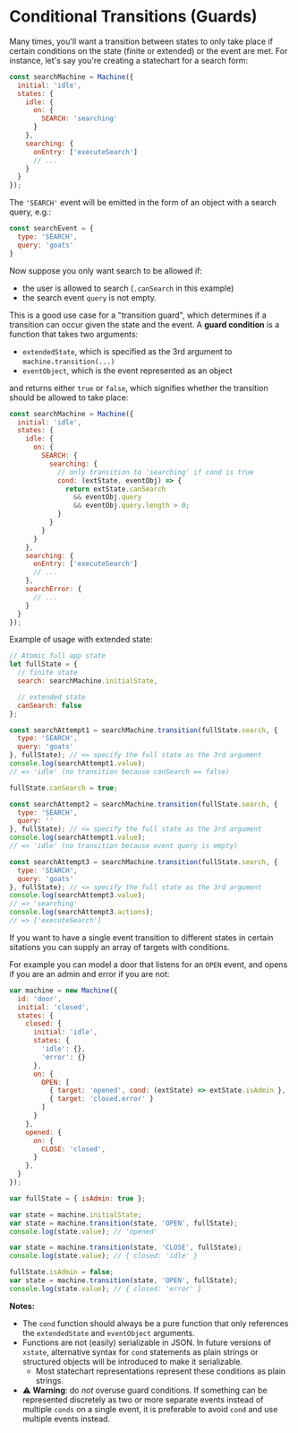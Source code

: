 # Conditional Transitions (Guards)

Many times, you'll want a transition between states to only take place if certain conditions on the state (finite or extended) or the event are met. For instance, let's say you're creating a statechart for a search form:

```js
const searchMachine = Machine({
  initial: 'idle',
  states: {
    idle: {
      on: {
        SEARCH: 'searching'
      }
    },
    searching: {
      onEntry: ['executeSearch']
      // ...
    }
  }
});
```

The `'SEARCH'` event will be emitted in the form of an object with a search query, e.g.:

```js
const searchEvent = {
  type: 'SEARCH',
  query: 'goats'
}
```

Now suppose you only want search to be allowed if:
- the user is allowed to search (`.canSearch` in this example)
- the search event `query` is not empty.

This is a good use case for a "transition guard", which determines if a transition can occur given the state and the event. A **guard condition** is a function that takes two arguments:

- `extendedState`, which is specified as the 3rd argument to `machine.transition(...)`
- `eventObject`, which is the event represented as an object

and returns either `true` or `false`, which signifies whether the transition should be allowed to take place:

```js
const searchMachine = Machine({
  initial: 'idle',
  states: {
    idle: {
      on: {
        SEARCH: {
          searching: {
            // only transition to 'searching' if cond is true
            cond: (extState, eventObj) => {
              return extState.canSearch
                && eventObj.query
                && eventObj.query.length > 0;
            }
          }
        }
      }
    },
    searching: {
      onEntry: ['executeSearch']
      // ...
    },
    searchError: {
      // ...
    }
  }
});
```

Example of usage with extended state:

```js
// Atomic full app state
let fullState = {
  // finite state
  search: searchMachine.initialState,

  // extended state
  canSearch: false
};

const searchAttempt1 = searchMachine.transition(fullState.search, {
  type: 'SEARCH',
  query: 'goats'
}, fullState); // <= specify the full state as the 3rd argument
console.log(searchAttempt1.value);
// => 'idle' (no transition because canSearch == false)

fullState.canSearch = true;

const searchAttempt2 = searchMachine.transition(fullState.search, {
  type: 'SEARCH',
  query: ''
}, fullState); // <= specify the full state as the 3rd argument
console.log(searchAttempt1.value);
// => 'idle' (no transition because event query is empty)

const searchAttempt3 = searchMachine.transition(fullState.search, {
  type: 'SEARCH',
  query: 'goats'
}, fullState); // <= specify the full state as the 3rd argument
console.log(searchAttempt3.value);
// => 'searching'
console.log(searchAttempt3.actions);
// => ['executeSearch']
```

If you want to have a single event transition to different states in certain sitations you can supply an array of targets with conditions.

For example you can model a door that listens for an `OPEN` event, and opens if you are an admin and error if you are not:

```js
var machine = new Machine({
  id: 'door',
  initial: 'closed',
  states: {
    closed: {
      initial: 'idle',
      states: {
        'idle': {},
        'error': {}
      },
      on: {
        OPEN: [
          { target: 'opened', cond: (extState) => extState.isAdmin },
          { target: 'closed.error' }
        ]
      }
    },
    opened: {
      on: {
        CLOSE: 'closed',
      }
    },
  }
});

var fullState = { isAdmin: true };

var state = machine.initialState;
var state = machine.transition(state, 'OPEN', fullState);
console.log(state.value); // 'opened'

var state = machine.transition(state, 'CLOSE', fullState);
console.log(state.value); // { closed: 'idle' }

fullState.isAdmin = false;
var state = machine.transition(state, 'OPEN', fullState);
console.log(state.value); // { closed: 'error' }
```

**Notes:**
- The `cond` function should always be a pure function that only references the `extendedState` and `eventObject` arguments.
- Functions are not (easily) serializable in JSON. In future versions of `xstate`, alternative syntax for `cond` statements as plain strings or structured objects will be introduced to make it serializable.
  - Most statechart representations represent these conditions as plain strings.
- ⚠️ **Warning**: do _not_ overuse guard conditions. If something can be represented discretely as two or more separate events instead of multiple `conds` on a single event, it is preferable to avoid `cond` and use multiple events instead.
